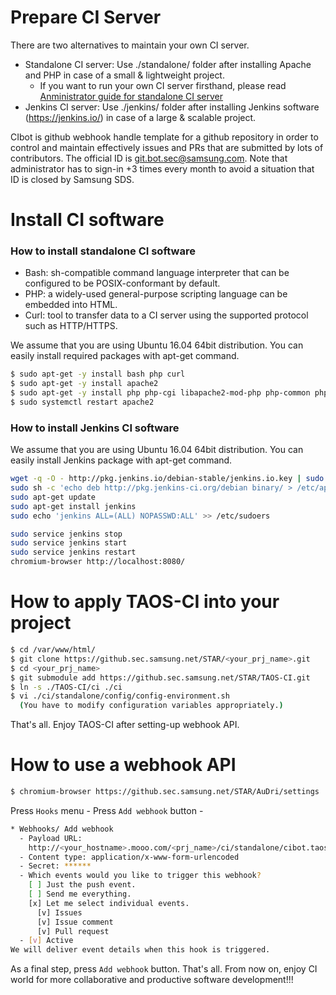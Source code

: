 
# Prepare CI Server
There are two alternatives to maintain your own CI server.
* Standalone CI server: Use ./standalone/ folder after installing Apache and PHP in case of a small & lightweight project.
  - If you want to run your own CI server firsthand, please read [Anministrator guide for standalone CI server](ci/standalone/ci-server/README.md)
* Jenkins CI server: Use ./jenkins/ folder after installing Jenkins software (https://jenkins.io/) in case of a large & scalable project.

CIbot is github webhook handle template for a github repository in order to control and maintain effectively issues and PRs that are submitted by lots of contributors.
The official ID is git.bot.sec@samsung.com. Note that administrator has to sign-in +3 times every month to avoid a situation that ID is closed by Samsung SDS.

# Install CI software
### How to install standalone CI software
* Bash: sh-compatible command language interpreter that can be configured to be POSIX-conformant by default.
* PHP: a widely-used general-purpose scripting language can be embedded into HTML.
* Curl: tool to transfer data to a CI server using the supported protocol such as HTTP/HTTPS.

We assume that you are using Ubuntu 16.04 64bit distribution. You can easily install required packages with apt-get command.

```bash
$ sudo apt-get -y install bash php curl
$ sudo apt-get -y install apache2
$ sudo apt-get -y install php php-cgi libapache2-mod-php php-common php-pear php-mbstring
$ sudo systemctl restart apache2
```

### How to install Jenkins CI software
We assume that you are using Ubuntu 16.04 64bit distribution. You can easily install Jenkins package with apt-get command.

```bash
wget -q -O - http://pkg.jenkins.io/debian-stable/jenkins.io.key | sudo apt-key add -
sudo sh -c 'echo deb http://pkg.jenkins-ci.org/debian binary/ > /etc/apt/sources.list.d/jenkins.list'
sudo apt-get update
sudo apt-get install jenkins
sudo echo 'jenkins ALL=(ALL) NOPASSWD:ALL' >> /etc/sudoers

sudo service jenkins stop 
sudo service jenkins start 
sudo service jenkins restart
chromium-browser http://localhost:8080/
```

# How to apply TAOS-CI into your project
```bash
$ cd /var/www/html/
$ git clone https://github.sec.samsung.net/STAR/<your_prj_name>.git
$ cd <your_prj_name>
$ git submodule add https://github.sec.samsung.net/STAR/TAOS-CI.git
$ ln -s ./TAOS-CI/ci ./ci
$ vi ./ci/standalone/config/config-environment.sh
  (You have to modify configuration variables appropriately.)
```
That's all. Enjoy TAOS-CI after setting-up webhook API.

# How to use a webhook API

```bash
$ chromium-browser https://github.sec.samsung.net/STAR/AuDri/settings
```

Press `Hooks` menu - Press `Add webhook` button - 
```bash
* Webhooks/ Add webhook
  - Payload URL:
    http://<your_hostname>.mooo.com/<prj_name>/ci/standalone/cibot.taos
  - Content type: application/x-www-form-urlencoded
  - Secret: ******
  - Which events would you like to trigger this webhook?
    [ ] Just the push event.
    [ ] Send me everything.
    [x] Let me select individual events.
      [v] Issues
      [v] Issue comment
      [v] Pull request
  - [v] Active
We will deliver event details when this hook is triggered. 
```

As a final step, press `Add webhook` button. That's all. From now on, enjoy CI world for more collaborative and productive software development!!!
